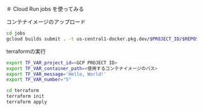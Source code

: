 ＃ Cloud Run jobs を使ってみる

コンテナイメージのアップロード

```sh
cd jobs
gcloud builds submit . -t us-central1-docker.pkg.dev/$PROJECT_ID/$REPOSITORY/$IMAGE_NAME
```

terraformの実行

```sh
export TF_VAR_project_id=<GCP PROJECT ID>
export TF_VAR_container_path=<使用するコンテナイメージのパス>
export TF_VAR_message='Hello, World!'
export TF_VAR_number="5"

cd terraform
terraform init
terraform apply
```
